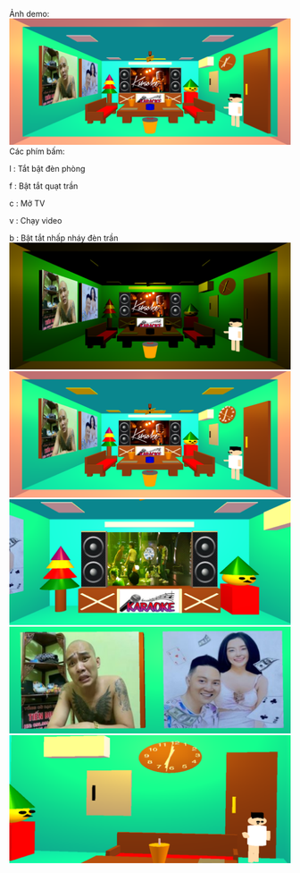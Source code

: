 Ảnh demo:
![alt text](image.png)  
Các phím bấm:

l : Tắt bật đèn phòng   

f : Bật tắt quạt trần  

c : Mở TV  

v : Chạy video  

b : Bật tắt nhấp nháy đèn trần  
![alt text](image-1.png)  
![alt text](image-2.png)
![alt text](image-3.png)
![alt text](image-4.png)
![alt text](image-5.png)
